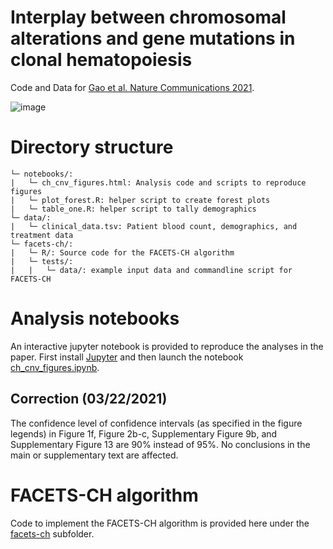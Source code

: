 # Interplay between chromosomal alterations and gene mutations in clonal hematopoiesis
Code and Data for [Gao et al. Nature Communications 2021](https://www.nature.com/articles/s41467-020-20565-7).

![image](/onco.png)

# Directory structure
```
└─ notebooks/:
|   └─ ch_cnv_figures.html: Analysis code and scripts to reproduce figures
|   └─ plot_forest.R: helper script to create forest plots
|   └─ table_one.R: helper script to tally demographics
└─ data/:
|   └─ clinical_data.tsv: Patient blood count, demographics, and treatment data
└─ facets-ch/:
|   └─ R/: Source code for the FACETS-CH algorithm
|   └─ tests/:
|   |   └─ data/: example input data and commandline script for FACETS-CH
```
# Analysis notebooks
An interactive jupyter notebook is provided to reproduce the analyses in the paper. First install [Jupyter](https://jupyter.org/) and then launch the notebook [ch_cnv_figures.ipynb](https://github.com/papaemmelab/Gao_NC_CH/blob/main/notebooks/ch_cnv_figures.ipynb).
## Correction (03/22/2021)
The confidence level of confidence intervals (as specified in the figure legends) in Figure 1f, Figure 2b-c,  Supplementary Figure 9b, and Supplementary Figure 13 are 90% instead of 95%. No conclusions in the main or supplementary text are affected. 


# FACETS-CH algorithm
Code to implement the FACETS-CH algorithm is provided here under the [facets-ch](https://github.com/papaemmelab/Gao_NC_CH/tree/main/facets-ch) subfolder.
